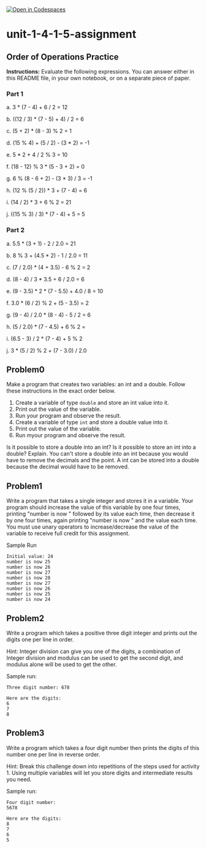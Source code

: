 [![Open in Codespaces](https://classroom.github.com/assets/launch-codespace-2972f46106e565e64193e422d61a12cf1da4916b45550586e14ef0a7c637dd04.svg)](https://classroom.github.com/open-in-codespaces?assignment_repo_id=15836838)
# unit-1-4-1-5-assignment

## Order of Operations Practice
**Instructions:** Evaluate the following expressions.  You can answer either in this README file, in your own notebook, or on a separate piece of paper.
### Part 1
a. 3 * (7 - 4) + 6 / 2 = 12

b. ((12 / 3) * (7 - 5) + 4) / 2 = 6

c. (5 + 2) * (8 - 3) % 2 = 1

d. (15 % 4) + (5 / 2) - (3 * 2) = -1

e. 5 * 2 + 4 / 2 % 3 = 10

f. (18 - 12) % 3 * (5 - 3 + 2) = 0

g. 6 % (8 - 6 + 2) - (3 * 3) / 3 = -1

h. (12 % (5 / 2)) * 3 + (7 - 4) = 6

i. (14 / 2) * 3 + 6 % 2 = 21

j. ((15 % 3) / 3) * (7 - 4) + 5 = 5

### Part 2
a. 5.5 * (3 + 1) - 2 / 2.0 = 21

b. 8 % 3 + (4.5 * 2) - 1 / 2.0 = 11

c. (7 / 2.0) * (4 + 3.5) - 6 % 2 = 2

d. (8 - 4) / 3 * 3.5 + 6 / 2.0 = 6

e. (9 - 3.5) * 2 * (7 - 5.5) + 4.0 / 8 = 10

f. 3.0 * (6 / 2) % 2 + (5 - 3.5) = 2

g. (9 - 4) / 2.0 * (8 - 4) - 5 / 2 = 6

h. (5 / 2.0) * (7 - 4.5) + 6 % 2 = 

i. (6.5 - 3) / 2 * (7 - 4) + 5 % 2

j. 3 * (5 / 2) % 2 + (7 - 3.0) / 2.0

## Problem0
Make a program that creates two variables: an int and a double.  Follow these instructions in the exact order below.
1. Create a variable of type `double` and store an int value into it.
2. Print out the value of the variable.
3. Run your program and observe the result.
4. Create a variable of type `int` and store a double value into it.
5. Print out the value of the variable.
6. Run myour program and observe the result.

Is it possible to store a double into an int?  Is it possible to store an int into a double?  Explain. You can't store a double into an int because you would have to remove the decimals and the point. A int can be stored into a double because the decimal would have to be removed.

## Problem1
Write a program that takes a single integer and stores it in a variable. Your program should increase the value of this variable by one four times, printing "number is now " followed by its value each time, then decrease it by one four times, again printing "number is now " and the value each time. You must use unary operators to increase/decrease the value of the variable to receive full credit for this assignment.

Sample Run
```
Initial value: 24
number is now 25
number is now 26
number is now 27
number is now 28
number is now 27
number is now 26
number is now 25
number is now 24
```

## Problem2
Write a program which takes a positive three digit integer and prints out the digits one per line in order.

Hint: Integer division can give you one of the digits, a combination of Integer division and modulus can be used to get the second digit, and modulus alone will be used to get the other.

Sample run:
```
Three digit number: 678

Here are the digits:
6
7
8
```

## Problem3
Write a program which takes a four digit number then prints the digits of this number one per line in reverse order.

Hint: Break this challenge down into repetitions of the steps used for activity 1. Using multiple variables will let you store digits and intermediate results you need.

Sample run:
```
Four digit number:
5678

Here are the digits:
8
7
6
5
```
